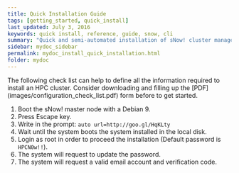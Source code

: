 ```yaml
---
title: Quick Installation Guide
tags: [getting_started, quick_install]
last_updated: July 3, 2016
keywords: quick install, reference, guide, snow, cli
summary: "Quick and semi-automated installation of sNow! cluster manager allows to provision a new cluster from scratch with a predefined configuration."
sidebar: mydoc_sidebar
permalink: mydoc_install_quick_installation.html
folder: mydoc
---
```


<div class="alert alert-success" role="alert"><i class="fa fa-download fa-lg"></i> The following check list can help to define all the information required to install an HPC cluster. Consider downloading and filling up the [PDF](images/configuration_check_list.pdf) form before to get started.</div>

1. Boot the sNow! master node with a Debian 9.
2. Press Escape key.
3. Write in the prompt: ```auto url=http://goo.gl/HqKLty```
4. Wait until the system boots the system installed in the local disk.
5. Login as root in order to proceed the installation (Default password is ```HPCN0w!!```).
6. The system will request to update the password.
7. The system will request a valid email account and verification code.
